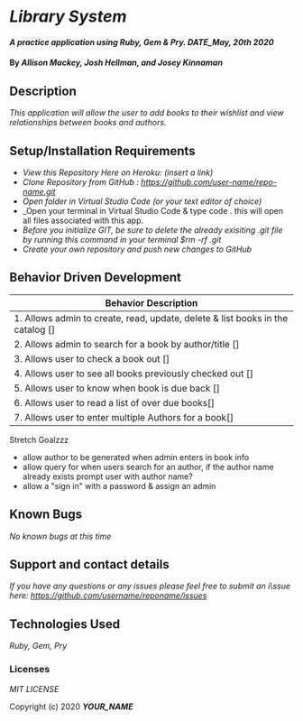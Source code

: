 # _Library System_

#### _A practice application using Ruby, Gem & Pry. DATE_May, 20th 2020_

#### By _**Allison Mackey, Josh Hellman, and Josey Kinnaman**_

## Description

_This application will allow the user to add books to their wishlist and view relationships between books and authors._ 

## Setup/Installation Requirements

* _View this Repository Here on Heroku: (insert a link)_
* _Clone Repository from GitHub :  https://github.com/user-name/repo-name.git_
* _Open folder in Virtual Studio Code (or your text editor of choice)_
* _Open your terminal in Virtual Studio Code & type code . this will open all files associated with this app. 
* _Before you initialize GIT, be sure to delete the already exisiting .git file by running this command in your terminal $rm -rf .git_
* _Create your own repository and push new changes to GitHub_

## Behavior Driven Development 


|   Behavior Description        |
|-------------------------------|
| 1.  Allows admin to create, read, update, delete & list books in the catalog []| 
| 2.  Allows admin to search for a book by author/title []|
| 3.  Allows user to check a book out []|
| 4.  Allows user to see all books previously checked out []|
| 5.  Allows user to know when book is due back []|
| 6.  Allows user to read a list of over due books[]|
| 7.  Allows user to enter multiple Authors for a book[]|

Stretch Goalzzz
- allow author to be generated when admin enters in book info
- allow query for when users search for an author, if the author name already exists prompt user with author name? 
- allow a "sign in" with a password & assign an admin 

## Known Bugs

_No known bugs at this time_

## Support and contact details

_If you have any questions or any issues please feel free to submit an i\ssue here: https://github.com/username/reponame/issues_

## Technologies Used

_Ruby, Gem, Pry_ 


### Licenses
*MIT LICENSE*

Copyright (c) 2020 **_YOUR_NAME_**